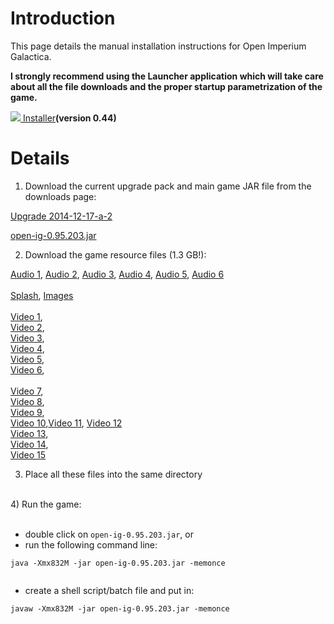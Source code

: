 # Introduction #

This page details the manual installation instructions for Open Imperium Galactica.

**I strongly recommend using the Launcher application which will take care about all the file downloads and the proper startup parametrization of the game.**

<a href='https://open-ig.googlecode.com/files/open-ig-launcher.jar'><img src='http://www.gstatic.com/codesite/ph/images/dl_arrow.gif' />  Installer</a>**(version 0.44)**

# Details #

1) Download the current upgrade pack and main game JAR file from the downloads page:

[Upgrade 2014-12-17-a-2](https://googledrive.com/host/0B4T7ZW3brESKeU1jWnpqMGVnZ0k/open-ig-upgrade-20141217a2.zip)

[open-ig-0.95.203.jar](https://googledrive.com/host/0B4T7ZW3brESKeU1jWnpqMGVnZ0k/open-ig-0.95.203.jar)

2) Download the game resource files (1.3 GB!):


[Audio 1](http://open-ig.googlecode.com/files/open-ig-audio-hu-20120420A.zip), [Audio 2](http://open-ig.googlecode.com/files/open-ig-audio-en-20120623A.zip), [Audio 3](http://open-ig.googlecode.com/files/open-ig-audio-de-20120420A.zip), [Audio 4](http://open-ig.googlecode.com/files/open-ig-audio-generic-20121121A.zip), [Audio 5](http://open-ig.googlecode.com/files/open-ig-audio-fr-20121022.zip),
[Audio 6](http://open-ig.googlecode.com/files/open-ig-audio-ru-20121022.zip)
<br><br>
<a href='http://open-ig.googlecode.com/svn/trunk/open-ig/open-ig-splash.png'>Splash</a>, <a href='https://googledrive.com/host/0B4T7ZW3brESKeU1jWnpqMGVnZ0k/open-ig-images-20140910a.zip'>Images</a><br><br>
<a href='http://open-ig.googlecode.com/files/open-ig-video-01.zip'>Video 1</a>,<br>
<a href='http://open-ig.googlecode.com/files/open-ig-video-02.zip'>Video 2</a>,<br>
<a href='http://open-ig.googlecode.com/files/open-ig-video-03-0.8.zip'>Video 3</a>, <br>
<a href='http://open-ig.googlecode.com/files/open-ig-video-04-0.8.zip'>Video 4</a>,<br>
<a href='http://open-ig.googlecode.com/files/open-ig-video-05-0.8.zip'>Video 5</a>,<br>
<a href='http://open-ig.googlecode.com/files/open-ig-video-06-0.8.zip'>Video 6</a>,<br>
<br>
<a href='http://open-ig.googlecode.com/files/open-ig-video-07-0.8.zip'>Video 7</a>,<br>
<a href='http://open-ig.googlecode.com/files/open-ig-video-08-0.8.zip'>Video 8</a>,<br>
<a href='http://open-ig.googlecode.com/files/open-ig-video-09-0.8.zip'>Video 9</a>, <br>
<a href='http://open-ig.googlecode.com/files/open-ig-video-10-0.8.zip'>Video 10</a>,<a href='http://open-ig.googlecode.com/files/open-ig-video-hu-0.8.zip'>Video 11</a>,  <a href='http://open-ig.googlecode.com/files/open-ig-video-en-20120423A.zip'>Video 12</a>
<br>
<a href='http://open-ig.googlecode.com/files/open-ig-video-de-20120420A.zip'>Video 13</a>,<br>
<a href='http://open-ig.googlecode.com/files/open-ig-video-fr-20121022.zip'>Video 14</a>,<br>
<a href='http://open-ig.googlecode.com/files/open-ig-video-ru-20121022.zip'>Video 15</a>


3) Place all these files into the same directory<br>
<br>
4) Run the game:<br>
<br>
<ul><li>double click on <code>open-ig-0.95.203.jar</code>, or<br>
</li><li>run the following command line:</li></ul>

<pre><code>java -Xmx832M -jar open-ig-0.95.203.jar -memonce<br>
</code></pre>

<ul><li>create a shell script/batch file and put in:</li></ul>

<pre><code>javaw -Xmx832M -jar open-ig-0.95.203.jar -memonce<br>
</code></pre>